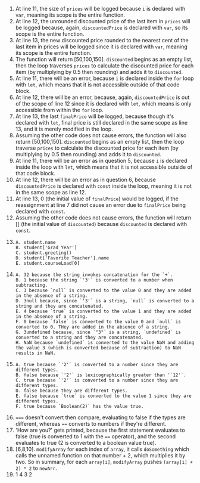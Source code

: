1. At line 11, the size of `prices` will be logged because `i` is declared with `var`, meaning its scope is the entire function.
2. At line 12, the unrounded discounted price of the last item in `prices` will be logged because, again, `discountedPrice` is declared with `var`, so its scope is the entire function.
3. At line 13, the new discounted price rounded to the nearest cent of the last item in prices will be logged since it is declared with `var`, meaning its scope is the entire function.
4. The function will return [50,100,150]. `discounted` begins as an empty list, then the loop traverses `prices` to calculate the discounted price for each item (by multiplying by 0.5 then rounding) and adds it to `discounted`.
5. At line 11, there will be an error, because `i` is declared inside the `for` loop with `let`, which means that it is not accessible outside of that code block. 
6. At line 12, there will be an error, because, again, `discountedPrice` is out of the scope of line 12 since it is declared with `let`, which means is only accessible from within the `for` loop.
7. At line 13, the last `finalPrice` will be logged, because though it's declared with `let`, final price is still declared in the same scope as line 13, and it is merely modified in the loop.
8. Assuming the other code does not cause errors, the function will also return [50,100,150]. `discounted` begins as an empty list, then the loop traverse `prices` to calculate the discounted price for each item (by multiplying by 0.5 then rounding) and adds it to `discounted`.
9. At line 11, there will be an error as in question 5, because `i` is declared inside the loop with `let`, which means that it is not accessible outside of that code block.
10. At line 12, there will be an error as in question 6, because `discountedPrice` is declared with `const` inside the loop, meaning it is not in the same scope as line 12.
11. At line 13, 0 (the initial value of `finalPrice`) would be logged, if the reassignment at line 7 did not cause an error due to `finalPrice` being declared with `const`.
12. Assuming the other code does not cause errors, the function will return [] (the initial value of `discounted`) because `discounted` is declared with `const`.
13.     A. student.name
        B. student['Grad Year'] 
        C. student.greeting()
        D. student['Favorite Teacher'].name
        E. student.courseLoad[0]
14.     A. 32 because the string invokes concatenation for the `+`.
        B. 1 because the string `'3'` is converted to a number when subtracting.
        C. 3 because `null` is converted to the value 0 and they are added in the absence of a string.
        D. 3null because, since `'3'` is a string, `null` is converted to a string and they are concatenated.
        E. 4 because `true` is converted to the value 1 and they are added in the absence of a string.
        F. 0 because `false` is converted to the value 0 and `null` is converted to 0. THey are added in the absence of a string.
        G. 3undefined because, since `"3"` is a string, `undefined` is converted to a string and they are concatenated.
        H. NaN because `undefined` is converted to the value NaN and adding the value 3 (which is converted because of subtraction) to NaN results in NaN.
15.     A. true because `'2'` is converted to a number since they are different types.
        B. false because `'2'` is lexicographically greater than '`12'`.
        C. true because `'2'` is converted to a number since they are different types.
        D. false because they are different types.
        E. false because `true` is converted to the value 1 since they are different types.
        F. true because `Boolean(2)` has the value true.
16. `===` doesn't convert then compare, evaluating to false if the types are different, whereas `==` converts to numbers if they're different.
17. 'How are you?' gets printed, because the first statement evaluates to false (true is converted to 1 with the `==` operator), and the second evaluates to true (2 is converted to a boolean value true).
19. [6,8,10]. `modifyArray` for each index of `array`, it calls `doSomething` which calls the unnamed function on that number + 2, which multiplies it by two. So in summary, for each `array[i]`, `modifyArray` pushes `(array[i] + 2) * 2` to `newArr`.  
21. 1 4 3 2
